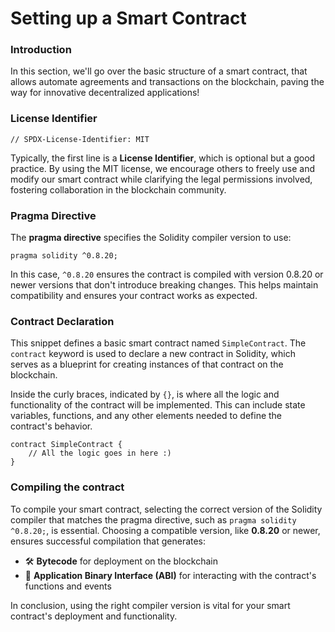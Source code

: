 # Setting up a Smart Contract

### Introduction 

In this section, we'll go over the basic structure of a smart contract, that allows automate agreements and transactions on the blockchain, paving the way for innovative decentralized applications!

### License Identifier

```solidity
// SPDX-License-Identifier: MIT
```

Typically, the first line is a **License Identifier**, which is optional but a good practice. By using the MIT license, we encourage others to freely use and modify our smart contract while clarifying the legal permissions involved, fostering collaboration in the blockchain community.

### Pragma Directive

The **pragma directive** specifies the Solidity compiler version to use:

```solidity
pragma solidity ^0.8.20;
```

In this case, `^0.8.20` ensures the contract is compiled with version 0.8.20 or newer versions that don't introduce breaking changes. This helps maintain compatibility and ensures your contract works as expected.

### Contract Declaration

This snippet defines a basic smart contract named `SimpleContract`. The `contract` keyword is used to declare a new contract in Solidity, which serves as a blueprint for creating instances of that contract on the blockchain.

Inside the curly braces, indicated by `{}`, is where all the logic and functionality of the contract will be implemented. This can include state variables, functions, and any other elements needed to define the contract's behavior.

```solidity
contract SimpleContract { 
	// All the logic goes in here :) 
}
```

### Compiling the contract

To compile your smart contract, selecting the correct version of the Solidity compiler that matches the pragma directive, such as `pragma solidity ^0.8.20;`, is essential. Choosing a compatible version, like **0.8.20** or newer, ensures successful compilation that generates:

-   🛠️ **Bytecode** for deployment on the blockchain
-   📡 **Application Binary Interface (ABI)** for interacting with the contract's functions and events

In conclusion, using the right compiler version is vital for your smart contract's deployment and functionality.